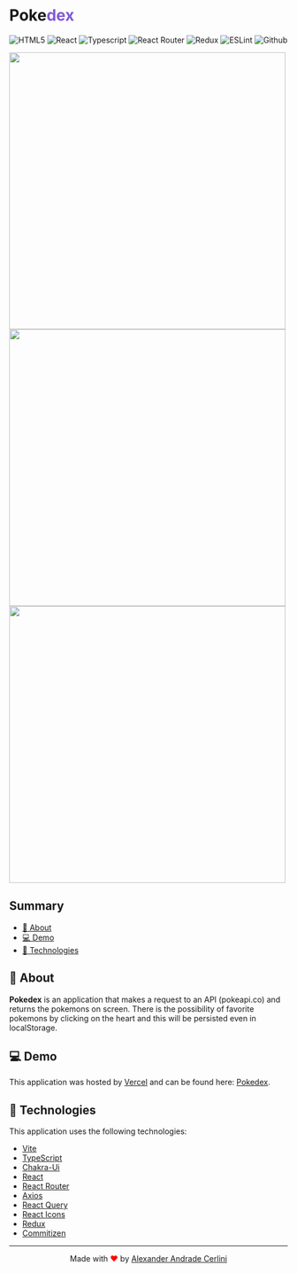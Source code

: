 <!-- Logo -->
<p align="center">
  <h1>Poke<span style="color:#805ad5">dex</span></h1>
</p>

<!-- Badges -->
<p align="center">
  <img alt="HTML5" src="https://img.shields.io/badge/HTML5-E34F26?style=for-the-badge&logo=html5&logoColor=white" />
  <img alt="React" src="https://img.shields.io/badge/React-20232A?style=for-the-badge&logo=react&logoColor=61DAFB" />
  <img alt="Typescript" src="https://img.shields.io/badge/TypeScript-007ACC?style=for-the-badge&logo=typescript&logoColor=white" />
  <img alt="React Router" src="https://img.shields.io/badge/React_Router-CA4245?style=for-the-badge&logo=react-router&logoColor=white" />
  <img alt="Redux" src="https://img.shields.io/badge/Redux-593D88?style=for-the-badge&logo=redux&logoColor=white" />
  <img alt="ESLint" src="https://img.shields.io/badge/eslint-3A33D1?style=for-the-badge&logo=eslint&logoColor=white" />
  <img alt="Github" src="https://img.shields.io/badge/GitHub-100000?style=for-the-badge&logo=github&logoColor=white" />
</p>

<!-- Project Design -->
<img width="500px" src="https://imgur.com/k6jKZCZ.png">

<img width="500px" src="https://imgur.com/2zhGSzA.png">

<img width="500px" src="https://imgur.com/XPMGnCF.png">

<!-- Summary -->

<h2>Summary</h2>

- [🔖 About](#about)
- [💻 Demo](#demo)
- [🚀 Technologies](#technologies)

<a id="about"></a>

## 🔖 About

**Pokedex** is an application that makes a request to an API (pokeapi.co) and returns the pokemons on screen. There is the possibility of favorite pokemons by clicking on the heart and this will be persisted even in localStorage.

<a id="demo"></a>

## 💻 Demo

This application was hosted by [Vercel](https://vercel.com/) and can be found here: [Pokedex](https://3cgg-frontend-challenge.vercel.app/).

<a id="technologies"></a>

## 🚀 Technologies

This application uses the following technologies:

- [Vite](https://vitejs.dev/)
- [TypeScript](https://www.typescriptlang.org/)
- [Chakra-Ui](https://chakra-ui.com/)
- [React](https://reactjs.org/)
- [React Router](https://reactrouter.com/web/guides/quick-start)
- [Axios](https://axios-http.com/ptbr/)
- [React Query](https://tanstack.com/query/v3/)
- [React Icons](https://react-icons.github.io/react-icons/)
- [Redux](https://redux.js.org/)
- [Commitizen](https://github.com/commitizen/cz-cli)

---

<p align="center">
  Made with <span style="color: red;">♥</span> by <a href="https://github.com/alex-cerlini">Alexander Andrade Cerlini</a>
</p>
